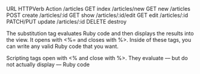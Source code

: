 
URL	           HTTPVerb  Action
/articles	    GET	    index 
/articles/new   GET	    new
/articles	    POST	create
/articles/:id	    GET	    show
/articles/:id/edit	GET	    edit
/articles/:id	PATCH/PUT	update
/articles/:id	DELETE	    destroy


The substitution tag evaluates Ruby code and then displays the results into the view. It opens with <%= and closes with %>. Inside of these tags, you can write any valid Ruby code that you want.

Scripting tags open with <% and close with %>. They evaluate –– but do not actually display –– Ruby code